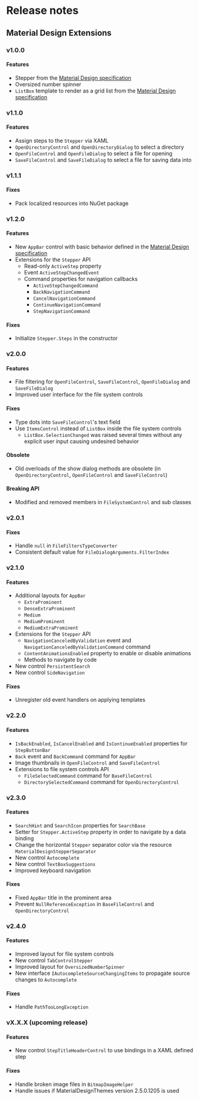 # Release notes
## Material Design Extensions
### v1.0.0
#### Features
* Stepper from the [Material Design specification](https://material.io/guidelines/components/steppers.html)
* Oversized number spinner
* `ListBox` template to render as a grid list from the [Material Design specification](https://material.io/design/components/image-lists.html#usage)
### v1.1.0
#### Features
* Assign steps to the `Stepper` via XAML
* `OpenDirectoryControl` and `OpenDirectoryDialog` to select a directory
* `OpenFileControl` and `OpenFileDialog` to select a file for opening
* `SaveFileControl` and `SaveFileDialog` to select a file for saving data into
### v1.1.1
#### Fixes
* Pack localized resources into NuGet package
### v1.2.0
#### Features
* New `AppBar` control with basic behavior defined in the [Material Design specification](https://material.io/design/components/app-bars-top.html#usage)
* Extensions for the `Stepper` API
  * Read-only `ActiveStep` property
  * Event `ActiveStepChangedEvent`
  * Command properties for navigation callbacks
    * `ActiveStepChangedCommand`
	* `BackNavigationCommand`
	* `CancelNavigationCommand`
	* `ContinueNavigationCommand`
	* `StepNavigationCommand`
#### Fixes
* Initialize `Stepper.Steps` in the constructor
### v2.0.0
#### Features
* File filtering for `OpenFileControl`, `SaveFileControl`, `OpenFileDialog` and `SaveFileDialog`
* Improved user interface for the file system controls
#### Fixes
* Type dots into `SaveFileControl`'s text field
* Use `ItemsControl` instead of `ListBox` inside the file system controls
  * `ListBox.SelectionChanged` was raised several times without any explicit user input causing undesired behavior
#### Obsolete
* Old overloads of the show dialog methods are obsolete (in `OpenDirectoryControl`, `OpenFileControl` and `SaveFileControl`)
#### Breaking API
* Modified and removed members in `FileSystemControl` and sub classes
### v2.0.1
#### Fixes
* Handle `null` in `FileFiltersTypeConverter`
* Consistent default value for `FileDialogArguments.FilterIndex`
### v2.1.0
#### Features
* Additional layouts for `AppBar`
  * `ExtraProminent`
  * `DenseExtraProminent`
  * `Medium`
  * `MediumProminent`
  * `MediumExtraProminent`
* Extensions for the `Stepper` API
  * `NavigationCanceledByValidation` event and `NavigationCanceledByValidationCommand` command
  * `ContentAnimationsEnabled` property to enable or disable animations
  * Methods to navigate by code
* New control `PersistentSearch`
* New control `SideNavigation`
#### Fixes
* Unregister old event handlers on applying templates
### v2.2.0
#### Features
* `IsBackEnabled`, `IsCancelEnabled` and `IsContinueEnabled` properties for `StepButtonBar`
* `Back` event and `BackCommand` command for `AppBar`
* Image thumbnails in `OpenFileControl` and `SaveFileControl`
* Extensions to file system controls API
  * `FileSelectedCommand` command for `BaseFileControl`
  * `DirectorySelectedCommand` command for `OpenDirectoryControl`
### v2.3.0
#### Features
* `SearchHint` and `SearchIcon` properties for `SearchBase`
* Setter for `Stepper.ActiveStep` property in order to navigate by a data binding
* Change the horizontal `Stepper` separator color via the resource `MaterialDesignStepperSeparator`
* New control `Autocomplete`
* New control `TextBoxSuggestions`
* Improved keyboard navigation
#### Fixes
* Fixed `AppBar` title in the prominent area
* Prevent `NullReferenceException` in `BaseFileControl` and `OpenDirectoryControl`
### v2.4.0
#### Features
* Improved layout for file system controls
* New control `TabControlStepper`
* Improved layout for `OversizedNumberSpinner`
* New interface `IAutocompleteSourceChangingItems` to propagate source changes to `Autocomplete`
#### Fixes
* Handle `PathTooLongException`
### vX.X.X (upcoming release)
#### Features
* New control `StepTitleHeaderControl` to use bindings in a XAML defined step
#### Fixes
* Handle broken image files in `BitmapImageHelper`
* Handle issues if MaterialDesignThemes version 2.5.0.1205 is used
